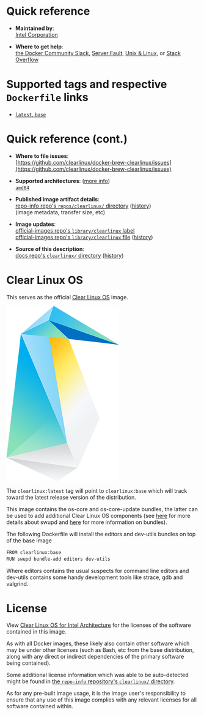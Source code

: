 <!--

********************************************************************************

WARNING:

    DO NOT EDIT "clearlinux/README.md"

    IT IS AUTO-GENERATED

    (from the other files in "clearlinux/" combined with a set of templates)

********************************************************************************

-->

# Quick reference

-	**Maintained by**:  
	[Intel Corporation](https://github.com/clearlinux/docker-brew-clearlinux)

-	**Where to get help**:  
	[the Docker Community Slack](https://dockr.ly/slack), [Server Fault](https://serverfault.com/help/on-topic), [Unix & Linux](https://unix.stackexchange.com/help/on-topic), or [Stack Overflow](https://stackoverflow.com/help/on-topic)

# Supported tags and respective `Dockerfile` links

-	[`latest`, `base`](https://github.com/clearlinux/docker-brew-clearlinux/blob/98b85115cbaa88f4b75f8a13c722a0ef21e8916c/Dockerfile)

# Quick reference (cont.)

-	**Where to file issues**:  
	[https://github.com/clearlinux/docker-brew-clearlinux/issues](https://github.com/clearlinux/docker-brew-clearlinux/issues)

-	**Supported architectures**: ([more info](https://github.com/docker-library/official-images#architectures-other-than-amd64))  
	[`amd64`](https://hub.docker.com/r/amd64/clearlinux/)

-	**Published image artifact details**:  
	[repo-info repo's `repos/clearlinux/` directory](https://github.com/docker-library/repo-info/blob/master/repos/clearlinux) ([history](https://github.com/docker-library/repo-info/commits/master/repos/clearlinux))  
	(image metadata, transfer size, etc)

-	**Image updates**:  
	[official-images repo's `library/clearlinux` label](https://github.com/docker-library/official-images/issues?q=label%3Alibrary%2Fclearlinux)  
	[official-images repo's `library/clearlinux` file](https://github.com/docker-library/official-images/blob/master/library/clearlinux) ([history](https://github.com/docker-library/official-images/commits/master/library/clearlinux))

-	**Source of this description**:  
	[docs repo's `clearlinux/` directory](https://github.com/docker-library/docs/tree/master/clearlinux) ([history](https://github.com/docker-library/docs/commits/master/clearlinux))

# Clear Linux OS

This serves as the official [Clear Linux OS](https://clearlinux.org) image.

![logo](https://raw.githubusercontent.com/docker-library/docs/dbe1941be63c87cc691b59d50f830f9dd7d69df9/clearlinux/logo.png)

The `clearlinux:latest` tag will point to `clearlinux:base` which will track toward the latest release version of the distribution.

This image contains the os-core and os-core-update bundles, the latter can be used to add additional Clear Linux OS components (see [here](https://clearlinux.org/documentation/swupdate_about_sw_update.html) for more details about swupd and [here](https://clearlinux.org/documentation/bundles_overview.html) for more information on bundles).

The following Dockerfile will install the editors and dev-utils bundles on top of the base image

```sh
FROM clearlinux:base
RUN swupd bundle-add editors dev-utils
```

Where editors contains the usual suspects for command line editors and dev-utils contains some handy development tools like strace, gdb and valgrind.

# License

View [Clear Linux OS for Intel Architecture](https://download.clearlinux.org/current/licenses) for the licenses of the software contained in this image.

As with all Docker images, these likely also contain other software which may be under other licenses (such as Bash, etc from the base distribution, along with any direct or indirect dependencies of the primary software being contained).

Some additional license information which was able to be auto-detected might be found in [the `repo-info` repository's `clearlinux/` directory](https://github.com/docker-library/repo-info/tree/master/repos/clearlinux).

As for any pre-built image usage, it is the image user's responsibility to ensure that any use of this image complies with any relevant licenses for all software contained within.
